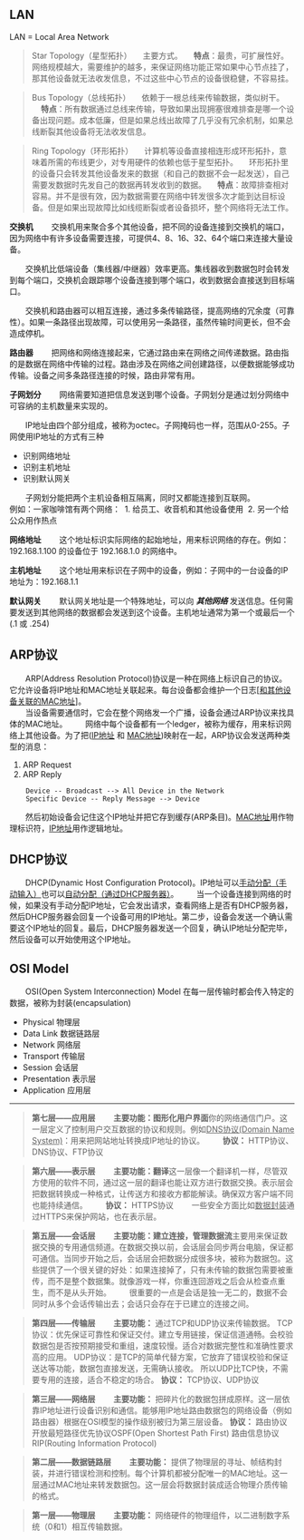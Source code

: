 ## LAN
LAN = Local Area Network
>Star Topology（星型拓扑）
&nbsp;&nbsp;&nbsp;&nbsp;主要方式。
&nbsp;&nbsp;&nbsp;&nbsp;**特点**：最贵，可扩展性好。网络规模越大，需要维护的越多，来保证网络功能正常如果中心节点挂了，那其他设备就无法收发信息，不过这些中心节点的设备很稳健，不容易挂。 

>Bus Topology（总线拓扑）
&nbsp;&nbsp;&nbsp;&nbsp;依赖于一根总线来传输数据，类似树干。
&nbsp;&nbsp;&nbsp;&nbsp;**特点**：所有数据通过总线来传输，导致如果出现拥塞很难排查是哪一个设备出现问题。成本低廉，但是如果总线出故障了几乎没有冗余机制，如果总线断裂其他设备将无法收发信息。

>Ring Topology（环形拓扑）
&nbsp;&nbsp;&nbsp;&nbsp;计算机等设备直接相连形成环形拓扑，意味着所需的布线更少，对专用硬件的依赖也低于星型拓扑。
&nbsp;&nbsp;&nbsp;&nbsp;环形拓扑里的设备只会转发其他设备发来的数据（和自己的数据不会一起发送），自己需要发数据时先发自己的数据再转发收到的数据。
&nbsp;&nbsp;&nbsp;&nbsp;**特点**：故障排查相对容易。并不是很有效，因为数据需要在网络中转发很多次才能到达目标设备。但是如果出现故障比如线缆断裂或者设备损坏，整个网络将无法工作。

**交换机**
&emsp;&emsp;交换机用来聚合多个其他设备，把不同的设备连接到交换机的端口，因为网络中有许多设备需要连接，可提供4、8、16、32、64个端口来连接大量设备。

&emsp;&emsp;交换机比低端设备（集线器/中继器）效率更高。集线器收到数据包时会转发到每个端口，交换机会跟踪哪个设备连接到哪个端口，收到数据会直接送到目标端口。

&emsp;&emsp;交换机和路由器可以相互连接，通过多条传输路径，提高网络的冗余度（可靠性）。如果一条路径出现故障，可以使用另一条路径，虽然传输时间更长，但不会造成停机。

**路由器**
&emsp;&emsp;把网络和网络连接起来，它通过路由来在网络之间传递数据。路由指的是数据在网络中传输的过程。路由涉及在网络之间创建路径，以便数据能够成功传输。设备之间多条路径连接的时候，路由非常有用。

**子网划分**
&emsp;&emsp;网络需要知道把信息发送到哪个设备。子网划分是通过划分网络中可容纳的主机数量来实现的。


&emsp;&emsp;IP地址由四个部分组成，被称为octec。子网掩码也一样，范围从0-255。子网使用IP地址的方式有三种
- 识别网络地址
- 识别主机地址
- 识别默认网关

&emsp;&emsp;子网划分能把两个主机设备相互隔离，同时又都能连接到互联网。  
例如：一家咖啡馆有两个网络：
&nbsp;1. 给员工、收音机和其他设备使用
&nbsp;2. 另一个给公众用作热点

**网络地址**
&emsp;&emsp;这个地址标识实际网络的起始地址，用来标识网络的存在。例如：192.168.1.100 的设备位于 192.168.1.0 的网络中。

**主机地址**
&emsp;&emsp;这个地址用来标识在子网中的设备，例如：子网中的一台设备的IP地址为：192.168.1.1

**默认网关**
&emsp;&emsp;默认网关地址是一个特殊地址，可以向 ***其他网络*** 发送信息。任何需要发送到其他网络的数据都会发送到这个设备。主机地址通常为第一个或最后一个(.1 或 .254)

## ARP协议
&emsp;&emsp;ARP(Address Resolution Protocol)协议是一种在网络上标识自己的协议。它允许设备将IP地址和MAC地址关联起来。每台设备都会维护一个日志[<u>和其他设备关联的MAC地址</u>]。  
&emsp;&emsp;当设备需要通信时，它会在整个网络发一个广播，设备会通过ARP协议来找具体的MAC地址。
&emsp;&emsp;网络中每个设备都有一个ledger，被称为缓存，用来标识网络上其他设备。为了把(<u>IP地址</u> 和 <u>MAC地址</u>)映射在一起，ARP协议会发送两种类型的消息：
1. ARP Request
2. ARP Reply

```
    Device -- Broadcast --> All Device in the Network
    Specific Device -- Reply Message --> Device
```

&emsp;&emsp;然后初始设备会记住这个IP地址并把它存到缓存(ARP条目)。<u>MAC地址</u>用作物理标识符，<u>IP地址</u>用作逻辑地址。
    
## DHCP协议
&emsp;&emsp;DHCP(Dynamic Host Configuration Protocol)。IP地址可以<u>手动分配（手动输入）</u>也可以<u>自动分配（通过DHCP服务器）</u>。
&emsp;&emsp;当一个设备连接到网络的时候，如果没有手动分配IP地址，它会发出请求，查看网络上是否有DHCP服务器，然后DHCP服务器会回复一个设备可用的IP地址。第二步，设备会发送一个确认需要这个IP地址的回复。最后，DHCP服务器发送一个回复，确认IP地址分配完毕，然后设备可以开始使用这个IP地址。

## OSI Model
&emsp;&emsp;OSI(Open System Interconnection) Model
在每一层传输时都会传入特定的数据，被称为封装(encapsulation)
- Physical 物理层
- Data Link 数据链路层
- Network 网络层
- Transport 传输层
- Session 会话层
- Presentation 表示层
- Application 应用层
---
>**第七层——应用层**
&emsp;&emsp;**主要功能：图形化用户界面**你的网络通信门户。这一层定义了控制用户交互数据的协议和规则。例如<u>DNS协议(Domain Name System)</u>：用来把网站地址转换成IP地址的协议。
&emsp;&emsp;**协议：** HTTP协议、DNS协议、FTP协议


>**第六层——表示层**
&emsp;&emsp;**主要功能：翻译**这一层像一个翻译机一样，尽管双方使用的软件不同，通过这一层的翻译也能让双方进行数据交换。表示层会把数据转换成一种格式，让传送方和接收方都能解读。确保双方客户端不同也能持续通信。
&emsp;&emsp;**协议：** HTTPS协议
&emsp;&emsp;一些安全方面比如<u>数据封装</u>通过HTTPS来保护网站，也在表示层。

>**第五层——会话层**
&emsp;&emsp;**主要功能：建立连接，管理数据流**主要用来保证数据交换的专用通信频道。在数据交换以前，会话层会同步两台电脑，保证都可通信。当同步开始之后，会话层会把数据分成很多块，被称为数据包。这些提供了一个很关键的好处：如果连接掉了，只有未传输的数据包需要被重传，而不是整个数据集。就像游戏一样，你重连回游戏之后会从检查点重生，而不是从头开始。
&emsp;&emsp;很重要的一点是会话是独一无二的，数据不会同时从多个会话传输出去；会话只会存在于已建立的连接之间。

>**第四层——传输层**
&emsp;&emsp;**主要功能：** 通过TCP和UDP协议来传输数据。 TCP协议：优先保证可靠性和保证交付。建立专用链接，保证信道通畅。会校验数据包是否按预期接受和重组，速度较慢。适合对数据完整性和准确性要求高的应用。 UDP协议：是TCP的简单代替方案，它放弃了错误校验和保证送达等功能，数据包直接发送，无需确认接收。 所以UDP比TCP快，不需要专用的连接，适合不稳定的场合。
**协议：** TCP协议、UDP协议
 
>**第三层——网络层**
&emsp;&emsp;**主要功能：** 把碎片化的数据包拼成原样。这一层依靠IP地址进行设备识别和通信。能够用IP地址路由数据包的网络设备（例如路由器）根据在OSI模型的操作级别被归为第三层设备。
**协议：** 路由协议 开放最短路径优先协议OSPF(Open Shortest Path First) 路由信息协议RIP(Routing Information Protocol)

>**第二层——数据链路层**
&emsp;&emsp;**主要功能：** 提供了物理层的寻址、帧结构封装，并进行错误检测和控制。每个计算机都被分配唯一的MAC地址。这一层通过MAC地址来转发数据包。这一层会将数据封装成适合物理介质传输的格式。

>**第一层——物理层**
&emsp;&emsp;**主要功能：** 网络硬件的物理组件，以二进制数字系统（0和1）相互传输数据。
